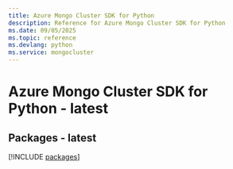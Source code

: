```yaml
---
title: Azure Mongo Cluster SDK for Python
description: Reference for Azure Mongo Cluster SDK for Python
ms.date: 09/05/2025
ms.topic: reference
ms.devlang: python
ms.service: mongocluster
---
```

# Azure Mongo Cluster SDK for Python - latest
## Packages - latest
[!INCLUDE [packages](mongo-cluster-index.md)]